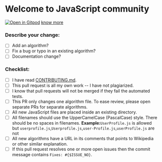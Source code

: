 # Welcome to JavaScript community

[![Open in Gitpod](https://gitpod.io/button/open-in-gitpod.svg)](https://gitpod.io/from-referrer/)&nbsp;[know more](https://www.gitpod.io/docs/pull-requests/)

### **Describe your change:**

- [ ] Add an algorithm?
- [ ] Fix a bug or typo in an existing algorithm?
- [ ] Documentation change?

### **Checklist:**

- [ ] I have read [CONTRIBUTING.md](https://github.com/TheAlgorithms/Javascript/blob/master/CONTRIBUTING.md).
- [ ] This pull request is all my own work -- I have not plagiarized.
- [ ] I know that pull requests will not be merged if they fail the automated tests.
- [ ] This PR only changes one algorithm file. To ease review, please open separate PRs for separate algorithms.
- [ ] All new JavaScript files are placed inside an existing directory.
- [ ] All filenames should use the UpperCamelCase (PascalCase) style. There should be no spaces in filenames.
      **Example:**`UserProfile.js` is allowed but `userprofile.js`,`Userprofile.js`,`user-Profile.js`,`userProfile.js` are not
- [ ] All new algorithms have a URL in its comments that points to Wikipedia or other similar explanation.
- [ ] If this pull request resolves one or more open issues then the commit message contains `Fixes: #{$ISSUE_NO}`.
